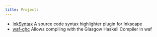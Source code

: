 ```yaml
---
title: Projects
---
```


- [InkSyntax](projects/inksyntax.html) A source code syntax highlighter plugin
  for Inkscape
- [waf-ghc](projects/waf-ghc.html) Allows compiling with the Glasgow Haskell Compiler
  in waf
